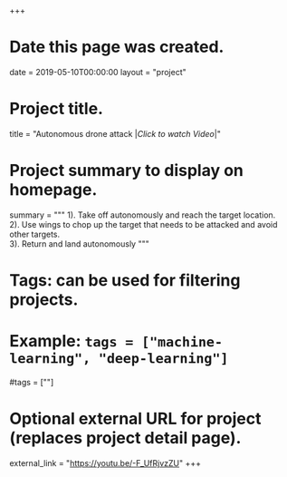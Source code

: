 +++
# Date this page was created.
date = 2019-05-10T00:00:00
layout = "project"

# Project title.
title = "Autonomous drone attack |*Click to watch Video*|"

# Project summary to display on homepage.
summary = """
 1).  Take off autonomously and reach the target location.<br>
 2).  Use wings to chop up the target that needs to be attacked and avoid other targets.<br>
 3).  Return and land autonomously
 """

# Tags: can be used for filtering projects.
# Example: `tags = ["machine-learning", "deep-learning"]`
#tags = [""]

# Optional external URL for project (replaces project detail page).
external_link = "https://youtu.be/-F_UfRjvzZU"
+++
